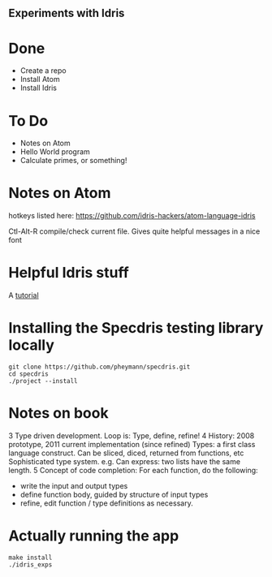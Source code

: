## Experiments with Idris

# Done

- Create a repo
- Install Atom
- Install Idris

# To Do

- Notes on Atom
- Hello World program
- Calculate primes, or something!

# Notes on Atom

hotkeys listed here:
https://github.com/idris-hackers/atom-language-idris

Ctl-Alt-R compile/check current file. Gives quite helpful messages in a nice font

# Helpful Idris stuff

A [tutorial](https://eb.host.cs.st-andrews.ac.uk/writings/idris-tutorial.pdf)

# Installing the Specdris testing library locally
    git clone https://github.com/pheymann/specdris.git
    cd specdris
    ./project --install

# Notes on book

3 Type driven development. Loop is: Type, define, refine!
4 History: 2008 prototype, 2011 current implementation (since refined)
Types: a first class language construct. Can be sliced, diced, returned from functions, etc
Sophisticated type system. e.g. Can express: two lists have the same length.
5 Concept of code completion: For each function, do the following:

- write the input and output types
- define function body, guided by structure of input types
- refine, edit function / type definitions as necessary.

# Actually running the app
    make install
    ./idris_exps

    